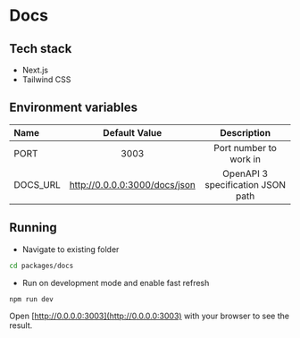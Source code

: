 # Docs

## Tech stack

- Next.js
- Tailwind CSS

## Environment variables

| Name     |         Default Value         |            Description            |
| :------- | :---------------------------: | :-------------------------------: |
| PORT     |             3003              |      Port number to work in       |
| DOCS_URL | http://0.0.0.0:3000/docs/json | OpenAPI 3 specification JSON path |

## Running

- Navigate to existing folder

```bash
cd packages/docs
```

- Run on development mode and enable fast refresh

```bash
npm run dev
```

Open [http://0.0.0.0:3003](http://0.0.0.0:3003) with your browser to see the result.
